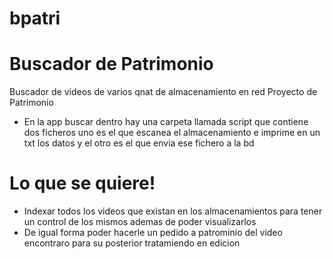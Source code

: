 # bpatri
# Buscador de Patrimonio

Buscador de videos de varios qnat de almacenamiento en red Proyecto de Patrimonio

  - En la app buscar dentro hay una carpeta llamada script que contiene dos ficheros uno es el que escanea el almacenamiento e imprime en un txt los datos y el otro es el que envia ese fichero a la bd

# Lo que se quiere!

  - Indexar todos los videos que existan en los almacenamientos para tener un control de los mismos ademas de poder visualizarlos
  - De igual forma poder hacerle un pedido a patrominio del video encontraro para su posterior tratamiendo en edicion
